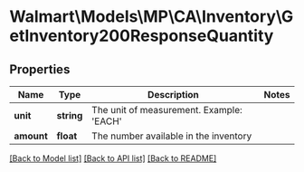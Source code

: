 # Walmart\Models\MP\CA\Inventory\GetInventory200ResponseQuantity

## Properties

Name | Type | Description | Notes
------------ | ------------- | ------------- | -------------
**unit** | **string** | The unit of measurement. Example: 'EACH' |
**amount** | **float** | The number available in the inventory |


[[Back to Model list]](./) [[Back to API list]](../../../../../README.md#supported-apis) [[Back to README]](../../../../../README.md)
